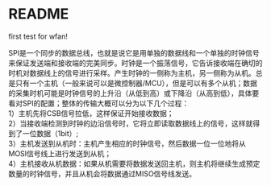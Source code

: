 # README
first test for wfan!

SPI是一个同步的数据总线，也就是说它是用单独的数据线和一个单独的时钟信号来保证发送端和接收端的完美同步。时钟是一个振荡信号，它告诉接收端在确切的时机对数据线上的信号进行采样。产生时钟的一侧称为主机，另一侧称为从机。总是只有一个主机（一般来说可以是微控制器/MCU），但是可以有多个从机；数据的采集时机可能是时钟信号的上升沿（从低到高）或下降沿（从高到低），具体要看对SPI的配置；整体的传输大概可以分为以下几个过程：  
1）主机先将CSB信号拉低，这样保证开始接收数据；  
2）当接收端检测到时钟的边沿信号时，它将立即读取数据线上的信号，这样就得到了一位数据（1bit）;  
3）主机发送到从机时：主机产生相应的时钟信号，然后数据一位一位地将从MOSI信号线上进行发送到从机；  
4）主机接收从机数据：如果从机需要将数据发送回主机，则主机将继续生成预定数量的时钟信号，并且从机会将数据通过MISO信号线发送。  
